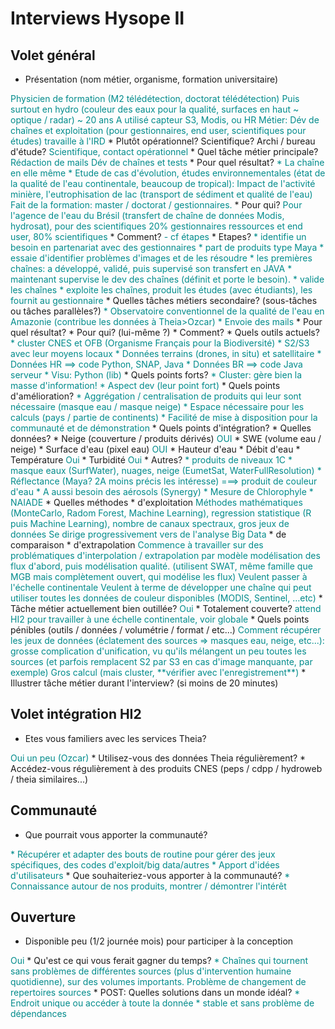 # Interviews Hysope II

## Volet général

* Présentation (nom métier, organisme, formation universitaire)
<span class="user-answer">
Physicien de formation (M2 télédétection, doctorat télédétection)
Puis surtout en hydro (couleur des eaux pour la qualité, surfaces en haut ~ optique / radar) ~ 20 ans
A utilisé capteur S3, Modis, ou HR
Métier: Dév de chaînes et exploitation (pour gestionnaires, end user, scientifiques pour études)
travaille à l'IRD
</span>
  * Plutôt opérationnel? Scientifique? Archi / bureau d'étude?
<span class="user-answer">
Scientifique, contact opérationnel
</span>
* Quel tâche métier principale? 
<span class="user-answer">
Rédaction de mails
Dév de chaînes et tests
</span>
  * Pour quel résultat?
<span class="user-answer">
* La chaîne en elle même
* Etude de cas d'évolution, études environnementales (état de la qualité de l'eau continentale, beaucoup de tropical): Impact de l'activité minière, l'eutrophisation de lac (transport de sédiment et qualité de l'eau)
Fait de la formation: master / doctorat / gestionnaires.
</span>
  * Pour qui?
<span class="user-answer">
Pour l'agence de l'eau du Brésil (transfert de chaîne de données Modis, hydrosat), pour des scientifiques
20% gestionnaires ressources et end user, 80% scientifiques
</span>
  * Comment?
<span class="user-answer">
- cf étapes
</span>
  * Etapes?
<span class="user-answer">
* identifie un besoin en partenariat avec des gestionnaires
* part de produits type Maya
* essaie d'identifier problèmes d'images et de les résoudre
* les premières chaînes: a développé, validé, puis supervisé son transfert en JAVA
* maintenant supervise le dev des chaînes (définit et porte le besoin). 
* valide les chaînes
* exploite les chaînes, produit les études (avec étudiants), les fournit au gestionnaire 
</span>
* Quelles tâches métiers secondaire? (sous-tâches ou tâches parallèles?)
<span class="user-answer">
* Observatoire conventionnel de la qualité de l'eau en Amazonie (contribue les données à Theia>Ozcar)
* Envoie des mails
</span>
  * Pour quel résultat?
<span class="user-answer">

</span>
  * Pour qui? (lui-même ?)
<span class="user-answer">

</span>
  * Comment?
<span class="user-answer">

</span>
* Quels outils actuels?
<span class="user-answer">
* cluster CNES et OFB (Organisme Français pour la Biodiversité)
* S2/S3 avec leur moyens locaux
* Données terrains (drones, in situ) et satellitaire
* Données HR ==> code Python, SNAP, Java
* Données BR ==> code Java serveur
* Visu: Python (lib)
</span>
  * Quels points forts?
<span class="user-answer">
* Cluster: gère bien la masse d'information!
* Aspect dev (leur point fort)
</span>
  * Quels points d'amélioration?
<span class="user-answer">
* Aggrégation / centralisation de produits qui leur sont nécessaire (masque eau / masque neige)
* Espace nécessaire pour les calculs (pays / partie de continents)
* Facilité de mise à disposition pour la communauté et de démonstration
</span>
  * Quels points d'intégration?
<span class="user-answer">

</span>
* Quelles données? 
<span class="user-answer">
</span>
  * Neige (couverture / produits dérivés)
<span class="user-answer">
OUI
</span>
  * SWE (volume eau / neige)
<span class="user-answer">

</span>
  * Surface d'eau (pixel eau)
<span class="user-answer">
OUI
</span>
  * Hauteur d'eau
<span class="user-answer">

</span>
  * Débit d'eau
<span class="user-answer">

</span>
  * Température
<span class="user-answer">
Oui
</span>
  * Turbidité
<span class="user-answer">
Oui
</span>
  * Autres?
<span class="user-answer">
* produits de niveaux 1C
* masque eaux (SurfWater), nuages, neige (EumetSat, WaterFullResolution)
* Réflectance (Maya? 2A moins précis les intéresse)
===> produit de couleur d'eau
* A aussi besoin des aérosols (Synergy)
* Mesure de Chlorophyle
* NAIADE
</span>
* Quelles méthodes
  * d'exploitation
<span class="user-answer">
Méthodes mathématiques (MonteCarlo, Radom Forest, Machine Learning), regression statistique (R puis Machine Learning), nombre de canaux spectraux, gros jeux de données
Se dirige progressivement vers de l'analyse Big Data
</span>
  * de comparaison
<span class="user-answer">

</span>
  * d'extrapolation
<span class="user-answer">
Commence à travailler sur des problématiques d'interpolation / extrapolation par modèle
modélisation des flux d'abord, puis modélisation qualité. (utilisent SWAT, même famille que MGB mais complètement ouvert, qui modélise les flux)
Veulent passer à l'échelle continentale
Veulent à terme de développer une chaîne qui peut utiliser toutes les données de couleur disponibles (MODIS, Sentinel, …etc)
</span>
* Tâche métier actuellement bien outillée?
<span class="user-answer">
Oui
</span>
  * Totalement couverte?
<span class="user-answer">
attend HI2 pour travailler à une échelle continentale, voir globale
</span>
* Quels points pénibles (outils / données / volumétrie / format / etc...)
<span class="user-answer">
Comment récupérer les jeux de données (éclatement des sources => masques eau, neige, etc...): grosse complication d'unification, vu qu'ils mélangent un peu toutes les sources (et parfois remplacent S2 par S3 en cas d'image manquante, par exemple)
Gros calcul (mais cluster, **vérifier avec l'enregistrement**)
</span>
* Illustrer tâche métier durant l'interview? (si moins de 20 minutes)
<span class="user-answer">

</span>

## Volet intégration HI2

* Etes vous familiers avec les services Theia?
<span class="user-answer">
Oui un peu (Ozcar)
</span>
* Utilisez-vous des données Theia régulièrement?
<span class="user-answer">

</span>
* Accédez-vous régulièrement à des produits CNES (peps / cdpp / hydroweb / theia similaires...)
<span class="user-answer">

</span>

## Communauté

* Que pourrait vous apporter la communauté?
<span class="user-answer">
* Récupérer et adapter des bouts de routine pour gérer des jeux spécifiques, des codes d'exploit/big data/autres
* Apport d'idées d'utilisateurs
</span>
* Que souhaiteriez-vous apporter à la communauté?
<span class="user-answer">
* Connaissance autour de nos produits, montrer / démontrer l'intérêt
</span>

## Ouverture

* Disponible peu (1/2 journée mois) pour participer à la conception
<span class="user-answer">
Oui
</span>
* Qu'est ce qui vous ferait gagner du temps?
<span class="user-answer">
* Chaînes qui tournent sans problèmes de différentes sources (plus d'intervention humaine quotidienne), sur des volumes importants. Problème de changement de repertoires sources
</span>
* POST: Quelles solutions dans un monde idéal?
<span class="user-answer">
* Endroit unique ou accéder à toute la donnée
* stable et sans problème de dépendances
</span>

<style>
.user-answer {
  color: darkcyan;  
}
</style>

